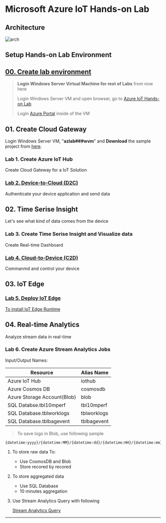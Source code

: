 # Microsoft Azure IoT Hands-on Lab

## Architecture

![arch](./images/az-iot-lab-archi.png)

## Setup Hands-on Lab Environment

## [00. Create lab environment](https://github.com/xlegend1024/az-iot-hol/blob/master/00CreateLab.md)

> __Login Windows Server Virtual Machine for rest of Labs__ from now here
>
> Login Windows Server VM and open browser, go to [Azure IoT Hands-on Lab](https://aka.ms/mtcs-iotlab)
>
> Login [Azure Portal](https://portal.azure.com) inside of the VM

## 01. Create Cloud Gateway

Login Windows Server VM, "**azlab###wvm**" and __Download__ the sample project from [here](https://github.com/xlegend1024/az-iot-hol/raw/master/AzureIoTDevice/azure-iot-samples-node-master.zip).

### Lab 1. Create Azure IoT Hub

Create Cloud Gateway for a IoT Solution

### [Lab 2. Device-to-Cloud (D2C)](https://docs.microsoft.com/en-us/azure/iot-hub/quickstart-send-telemetry-node)

Authenticate your device application and send data

## 02. Time Serise Insight

Let's see what kind of data comes from the device

### Lab 3. Create Time Serise Insight and Visualize data

Create Real-time Dashboard

### [Lab 4. Cloud-to-Device (C2D)](https://docs.microsoft.com/en-us/azure/iot-hub/quickstart-control-device-node)

Commanmd and control your device

## 03. IoT Edge

### [Lab 5. Deploy IoT Edge](https://docs.microsoft.com/en-us/azure/iot-edge/quickstart-linux)

[To install IoT Edge Runtime](https://docs.microsoft.com/en-us/azure/iot-edge/how-to-install-iot-edge-linux)

## 04. Real-time Analytics

Analyze stream data in real-time

### Lab 6. Create Azure Stream Analytics Jobs

Input/Output Names:

|Resource|Alias Name|
|---|---|
|Azure IoT Hub|iothub|
|Azure Cosmos DB|cosmosdb|
|Azure Storage Account(Blob)|blob|
|SQL Databse.tbl10mperf|tbl10mperf|
|SQL Database.tblworklogs|tblworklogs|
|SQL Database.tblbagevent|tblbagevent|

> To save logs in Blob, use following sample

```text
{datetime:yyyy}/{datetime:MM}/{datetime:dd}/{datetime:HH}/{datetime:mm}
```

1. To store raw data To:

    * Use CosmosDB and Blob
    * Store recored by recored

1. To store aggregated data

    * Use SQL Database
    * 10 minutes aggregation

1. Use Stream Analytics Query with following

    [Stream Analytics Query](https://raw.githubusercontent.com/xlegend1024/az-iot-lab/master/StreamAnalyticJobs/productionline.sql)

---